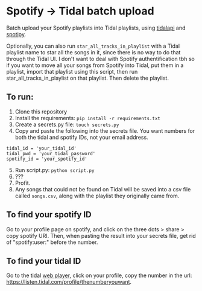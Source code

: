 # Spotify -> Tidal batch upload

Batch upload your Spotify playlists into Tidal playlists, using [tidalapi](http://pythonhosted.org/tidalapi/_modules/tidalapi.html) and [spotipy](http://spotipy.readthedocs.io/).

Optionally, you can also run ```star_all_tracks_in_playlist``` with a Tidal playlist name to star all the songs in it, since there is no way to do that through the Tidal UI. I don't want to deal with Spotify authentification tbh so if you want to move all your songs from Spotify into Tidal, put them in a playlist, import that playlist using this script, then run star_all_tracks_in_playlist on that playlist. Then delete the playlist.

## To run:

1. Clone this repository
2. Install the requirements: ```pip install -r requirements.txt```
3. Create a secrets.py file: ```touch secrets.py```
4. Copy and paste the following into the secrets file. You want numbers for both the tidal and spotify IDs, not your email address.
```
tidal_id = 'your_tidal_id'
tidal_pwd = 'your_tidal_password'
spotify_id = 'your_spotify_id'
```
5. Run script.py: ```python script.py```
6. ???
7. Profit.
8. Any songs that could not be found on Tidal will be saved into a csv file called ```songs.csv```, along with the playlist they originally came from.

## To find your spotify ID
Go to your profile page on spotify, and click on the three dots > share > copy spotify URI. Then, when pasting the result into your secrets file, get rid of "spotify:user:" before the number.

## To find your tidal ID
Go to the tidal [web player](https://listen.tidal.com), click on your profile, copy the number in the url: https://listen.tidal.com/profile/thenumberyouwant.
